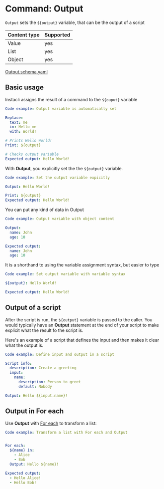 # Command: Output

`Output` sets the `${output}` variable, that can be the output of a script

| Content type | Supported |
|--------------|-----------|
| Value        | yes       |
| List         | yes       |
| Object       | yes       |

[Output.schema.yaml](schema/Output.schema.yaml)

## Basic usage

Instacli assigns the result of a command to the `${ouput}` variable

```yaml instacli
Code example: Output variable is automatically set

Replace:
  text: me
  in: Hello me
  with: World!

# Prints Hello World!
Print: ${output}

# Checks output variable
Expected output: Hello World!
```

With **Output**, you explicitly set the the `${output}` variable.

```yaml instacli
Code example: Set the output variable expicitly

Output: Hello World!

Print: ${output}
Expected output: Hello World!
```

You can put any kind of data in Output

```yaml instacli
Code example: Output variable with object content

Output:
  name: John
  age: 10

Expected output:
  name: John
  age: 10
```

It is a shorthand to using the variable assignment syntax, but easier to type

```yaml instacli
Code example: Set output variable with variable syntax

${output}: Hello World!

Expected output: Hello World!
```

## Output of a script

After the script is run, the `${output}` variable is passed to the caller. You would typically have an **Output**
statement at the end of your script to make explicit what the result fo the script is.

Here's an example of a script that defines the input and then makes it clear what the output is.

```yaml instacli
Code example: Define input and output in a script

Script info:
  description: Create a greeting
  input:
    name:
      description: Person to greet
      default: Nobody

Output: Hello ${input.name}!
```

## Output in For each

Use **Output** with [For each](../control-flow/For%20each.spec.md) to transform a list:

```yaml instacli
Code example: Transform a list with For each and Output


For each:
  ${name} in:
    - Alice
    - Bob
  Output: Hello ${name}!

Expected output:
  - Hello Alice!
  - Hello Bob! 
```